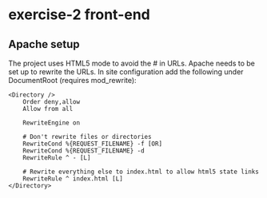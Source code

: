 # exercise-2 front-end

## Apache setup
The project uses HTML5 mode to avoid the # in URLs. Apache needs to be set up to rewrite the URLs.
In site configuration add the following under DocumentRoot (requires mod_rewrite):

```
<Directory />
    Order deny,allow
    Allow from all

    RewriteEngine on

    # Don't rewrite files or directories
    RewriteCond %{REQUEST_FILENAME} -f [OR]
    RewriteCond %{REQUEST_FILENAME} -d
    RewriteRule ^ - [L]

    # Rewrite everything else to index.html to allow html5 state links
    RewriteRule ^ index.html [L]
</Directory>
```
